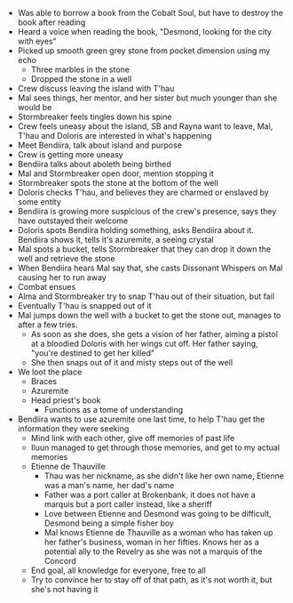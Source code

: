 - Was able to borrow a book from the Cobalt Soul, but have to destroy the book after reading
- Heard a voice when reading the book, "Desmond, looking for the city with eyes"
- Picked up smooth green grey stone from pocket dimension using my echo
	- Three marbles in the stone
	- Dropped the stone in a well
- Crew discuss leaving the island with T'hau 
- Mal sees things, her mentor, and her sister but much younger than she would be 
- Stormbreaker feels tingles down his spine
- Crew feels uneasy about the island, SB and Rayna want to leave, Mal, T'hau and Doloris are interested in what's happening
- Meet Bendiira, talk about island and purpose
- Crew is getting more uneasy
- Bendiira talks about aboleth being birthed
- Mal and Stormbreaker open door, mention stopping it
- Stormbreaker spots the stone at the bottom of the well
- Doloris checks T'hau, and believes they are charmed or enslaved by some entity
- Bendiira is growing more suspicious of the crew's presence, says they have outstayed their welcome 
- Doloris spots Bendiira holding something, asks Bendiira about it. Bendiira shows it, tells it's azuremite, a seeing crystal
- Mal spots a bucket, tells Stormbreaker that they can drop it down the well and retrieve the stone
- When Bendiira hears Mal say that, she casts Dissonant Whispers on Mal causing her to run away
- Combat ensues
- Alma and Stormbreaker try to snap T'hau out of their situation, but fail
- Eventually T'hau is snapped out of it
- Mal jumps down the well with a bucket to get the stone out, manages to after a few tries.
	- As soon as she does, she gets a vision of her father, aiming a pistol at a bloodied Doloris with her wings cut off. Her father saying, "you're destined to get her killed"
	- She then snaps out of it and misty steps out of the well
- We loot the place
	- Braces
	- Azuremite
	- Head priest's book
		- Functions as a tome of understanding
- Bendiira wants to use azuremite one last time, to help T'hau get the information they were seeking
	- Mind link with each other, give off memories of past life
	- Iluun managed to get through those memories, and get to my actual memories
	- Etienne de Thauville
		- Thau was her nickname, as she didn't like her own name, Etienne was a man's name, her dad's name
		- Father was a port caller at Brokenbank, it does not have a marquis but a port caller instead, like a sheriff
		- Love between Etienne and Desmond was going to be difficult, Desmond being a  simple fisher boy
		- Mal knows Etienne de Thauville as a woman who has taken up her father's business, woman in her fifties. Knows her as a potential ally to the Revelry as she was not a marquis of the Concord
	- End goal, all knowledge for everyone, free to all
	- Try to convince her to stay off of that path, as it's not worth it, but she's not having it